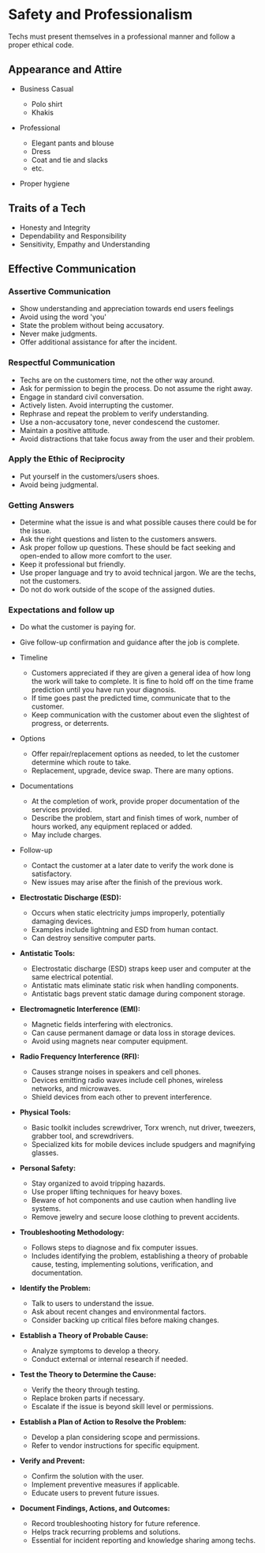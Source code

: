 # Safety and Professionalism #

Techs must present themselves in a professional manner and follow a proper ethical code.

## Appearance and Attire ##

- Business Casual
  - Polo shirt
  - Khakis

- Professional
  - Elegant pants and blouse
  - Dress
  - Coat and tie and slacks
  - etc.

- Proper hygiene

## Traits of a Tech ##

- Honesty and Integrity
- Dependability and Responsibility
- Sensitivity, Empathy and Understanding

## Effective Communication ##

### Assertive Communication ###

- Show understanding and appreciation towards end users feelings
- Avoid using the word 'you'
- State the problem without being accusatory.
- Never make judgments.
- Offer additional assistance for after the incident.

### Respectful Communication ###

- Techs are on the customers time, not the other way around.
- Ask for permission to begin the process. Do not assume the right away.
- Engage in standard civil conversation.
- Actively listen. Avoid interrupting the customer.
- Rephrase and repeat the problem to verify understanding.
- Use a non-accusatory tone, never condescend the customer.
- Maintain a positive attitude.
- Avoid distractions that take focus away from the user and their problem.

### Apply the Ethic of Reciprocity ###

- Put yourself in the customers/users shoes.
- Avoid being judgmental.

### Getting Answers ###

- Determine what the issue is and what possible causes there could be for the issue.
- Ask the right questions and listen to the customers answers.
- Ask proper follow up questions. These should be fact seeking and open-ended to allow more comfort to the user.
- Keep it professional but friendly.
- Use proper language and try to avoid technical jargon. We are the techs, not the customers.
- Do not do work outside of the scope of the assigned duties.

### Expectations and follow up ###

- Do what the customer is paying for.
- Give follow-up confirmation and guidance after the job is complete.
- Timeline
  - Customers appreciated if they are given a general idea of how long the work will take to complete. It is fine to hold off on the time frame prediction until you have run your diagnosis.
  - If time goes past the predicted time, communicate that to the customer.
  - Keep communication with the customer about even the slightest of progress, or deterrents.
- Options
  - Offer repair/replacement options as needed, to let the customer determine which route to take.
  - Replacement, upgrade, device swap. There are many options.
- Documentations
  - At the completion of work, provide proper documentation of the services provided.
  - Describe the problem, start and finish times of work, number of hours worked, any equipment replaced or added.
  - May include charges.
- Follow-up
  - Contact the customer at a later date to verify the work done is satisfactory.
  - New issues may arise after the finish of the previous work.

- **Electrostatic Discharge (ESD):**
  - Occurs when static electricity jumps improperly, potentially damaging devices.
  - Examples include lightning and ESD from human contact.
  - Can destroy sensitive computer parts.

- **Antistatic Tools:**
  - Electrostatic discharge (ESD) straps keep user and computer at the same electrical potential.
  - Antistatic mats eliminate static risk when handling components.
  - Antistatic bags prevent static damage during component storage.
  
- **Electromagnetic Interference (EMI):**
  - Magnetic fields interfering with electronics.
  - Can cause permanent damage or data loss in storage devices.
  - Avoid using magnets near computer equipment.

- **Radio Frequency Interference (RFI):**
  - Causes strange noises in speakers and cell phones.
  - Devices emitting radio waves include cell phones, wireless networks, and microwaves.
  - Shield devices from each other to prevent interference.

- **Physical Tools:**
  - Basic toolkit includes screwdriver, Torx wrench, nut driver, tweezers, grabber tool, and screwdrivers.
  - Specialized kits for mobile devices include spudgers and magnifying glasses.

- **Personal Safety:**
  - Stay organized to avoid tripping hazards.
  - Use proper lifting techniques for heavy boxes.
  - Beware of hot components and use caution when handling live systems.
  - Remove jewelry and secure loose clothing to prevent accidents.

- **Troubleshooting Methodology:**
  - Follows steps to diagnose and fix computer issues.
  - Includes identifying the problem, establishing a theory of probable cause, testing, implementing solutions, verification, and documentation.

- **Identify the Problem:**
  - Talk to users to understand the issue.
  - Ask about recent changes and environmental factors.
  - Consider backing up critical files before making changes.

- **Establish a Theory of Probable Cause:**
  - Analyze symptoms to develop a theory.
  - Conduct external or internal research if needed.

- **Test the Theory to Determine the Cause:**
  - Verify the theory through testing.
  - Replace broken parts if necessary.
  - Escalate if the issue is beyond skill level or permissions.

- **Establish a Plan of Action to Resolve the Problem:**
  - Develop a plan considering scope and permissions.
  - Refer to vendor instructions for specific equipment.

- **Verify and Prevent:**
  - Confirm the solution with the user.
  - Implement preventive measures if applicable.
  - Educate users to prevent future issues.

- **Document Findings, Actions, and Outcomes:**
  - Record troubleshooting history for future reference.
  - Helps track recurring problems and solutions.
  - Essential for incident reporting and knowledge sharing among techs.
  